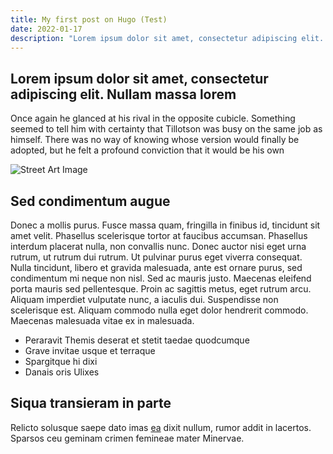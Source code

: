 ```yaml
---
title: My first post on Hugo (Test)
date: 2022-01-17
description: "Lorem ipsum dolor sit amet, consectetur adipiscing elit. Nullam massa lorem, accumsan vitae congue non, placerat quis tortor. Praesent dui erat, feugiat mattis faucibus sit amet, pellentesque placerat magna. Nam porttitor elit nisl, ac vulputate purus blandit pharetra. Donec accumsan vehicula ligula. Nullam in ultrices erat, eget fermentum magna."
---
```


## Lorem ipsum dolor sit amet, consectetur adipiscing elit. Nullam massa lorem

Once again he glanced at his rival in the opposite cubicle. Something seemed to tell him with certainty that Tillotson was busy on the same job as himself. There was no way of knowing whose version would finally be adopted, but he felt a profound conviction that it would be his own

![Street Art Image](https://source.unsplash.com/E0AHdsENmDg/1200x800)

## Sed condimentum augue
Donec a mollis purus. Fusce massa quam, fringilla in finibus id, tincidunt sit amet velit. Phasellus scelerisque tortor at faucibus accumsan. Phasellus interdum placerat nulla, non convallis nunc. Donec auctor nisi eget urna rutrum, ut rutrum dui rutrum. Ut pulvinar purus eget viverra consequat. Nulla tincidunt, libero et gravida malesuada, ante est ornare purus, sed condimentum mi neque non nisl. Sed ac mauris justo. Maecenas eleifend porta mauris sed pellentesque. Proin ac sagittis metus, eget rutrum arcu. Aliquam imperdiet vulputate nunc, a iaculis dui. Suspendisse non scelerisque est. Aliquam commodo nulla eget dolor hendrerit commodo. Maecenas malesuada vitae ex in malesuada.

- Peraravit Themis deserat et stetit taedae quodcumque
- Grave invitae usque et terraque
- Spargitque hi dixi
- Danais oris Ulixes

## Siqua transieram in parte

Relicto solusque saepe dato imas [ea](#non-mea) dixit nullum, rumor addit in
lacertos. Sparsos ceu geminam crimen femineae mater Minervae.
